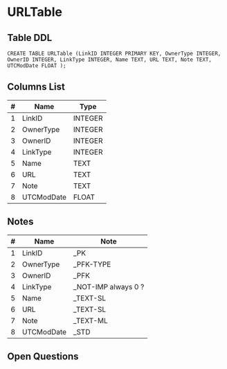 # URLTable

## Table DDL

```
CREATE TABLE URLTable (LinkID INTEGER PRIMARY KEY, OwnerType INTEGER, OwnerID INTEGER, LinkType INTEGER, Name TEXT, URL TEXT, Note TEXT, UTCModDate FLOAT );
```

## Columns List

| #  | Name          | Type      |
|----|---------------|-----------|
| 1  | LinkID        | INTEGER   |
| 2  | OwnerType     | INTEGER   |
| 3  | OwnerID       | INTEGER   |
| 4  | LinkType      | INTEGER   |
| 5  | Name          | TEXT      |
| 6  | URL           | TEXT      |
| 7  | Note          | TEXT      |
| 8  | UTCModDate    | FLOAT     |

## Notes

| #  | Name          | Note      |
|----|---------------|-----------|
| 1  | LinkID        | _PK
| 2  | OwnerType     | _PFK-TYPE
| 3  | OwnerID       | _PFK
| 4  | LinkType      | _NOT-IMP  always 0 ?
| 5  | Name          | _TEXT-SL
| 6  | URL           | _TEXT-SL
| 7  | Note          | _TEXT-ML
| 8  | UTCModDate    | _STD

## Open Questions

